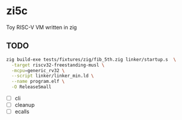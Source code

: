 # zi5c
Toy RISC-V VM written in zig

## TODO

```bash
zig build-exe tests/fixtures/zig/fib_5th.zig linker/startup.s  \
  -target riscv32-freestanding-musl \
  -mcpu=generic_rv32 \
  --script linker/linker_min.ld \
  --name program.elf \
  -O ReleaseSmall
```

- [ ] cli
- [ ] cleanup
- [ ] ecalls
